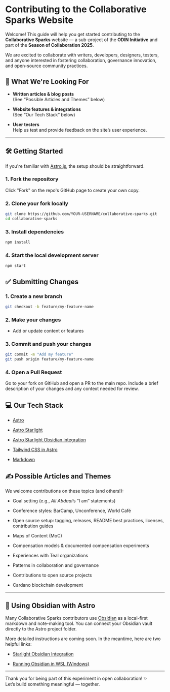 # **Contributing to the Collaborative Sparks Website**

Welcome\! This guide will help you get started contributing to the **Collaborative Sparks** website — a sub-project of the **ODIN Initiative** and part of the **Season of Collaboration 2025**.

We are excited to collaborate with writers, developers, designers, testers, and anyone interested in fostering collaboration, governance innovation, and open-source community practices.



## **🙌 What We're Looking For**

* **Written articles & blog posts**  
   (See “Possible Articles and Themes” below)

* **Website features & integrations**  
   (See “Our Tech Stack” below)

* **User testers**  
   Help us test and provide feedback on the site’s user experience.

---

## **🛠 Getting Started**

If you're familiar with [Astro.js](https://astro.build/), the setup should be straightforward.

### **1\. Fork the repository**

Click "Fork" on the repo's GitHub page to create your own copy.

### **2\. Clone your fork locally**

```bash  
git clone https://github.com/YOUR-USERNAME/collaborative-sparks.git 
cd collaborative-sparks
```
### **3\. Install dependencies**

```bash  
npm install
```
### **4\. Start the local development server**

```bash 
npm start
```


## **✅ Submitting Changes**

### **1\. Create a new branch**

```bash  
git checkout -b feature/my-feature-name
```
### **2\. Make your changes**

* Add or update content or features


### **3\. Commit and push your changes**

```bash  
git commit -m "Add my feature" 
git push origin feature/my-feature-name
```
### **4\. Open a Pull Request**

Go to your fork on GitHub and open a PR to the main repo. Include a brief description of your changes and any context needed for review.



## **💻 Our Tech Stack**

* [Astro](https://astro.build/)

* [Astro Starlight](https://starlight.astro.build/)

* [Astro Starlight Obsidian integration](https://starlight-obsidian.vercel.app/)

* [Tailwind CSS in Astro](https://starlight.astro.build/guides/css-and-tailwind/#tailwind-css)

* [Markdown](https://starlight.astro.build/guides/authoring-content/)



## **✍️ Possible Articles and Themes**

We welcome contributions on these topics (and others\!):

* Goal setting (e.g., *Ali Abdaal*’s “I am” statements)

* Conference styles: BarCamp, Unconference, World Café

* Open source setup: tagging, releases, README best practices, licenses, contribution guides

* Maps of Content (MoC)

* Compensation models & documented compensation experiments

* Experiences with Teal organizations

* Patterns in collaboration and governance

* Contributions to open source projects

* Cardano blockchain development

---

## **🧠 Using Obsidian with Astro**

Many Collaborative Sparks contributors use [Obsidian](https://obsidian.md) as a local-first markdown and note-making tool. You can connect your Obsidian vault directly to the Astro project folder.

More detailed instructions are coming soon. In the meantime, here are two helpful links:

* [Starlight Obsidian Integration](https://starlight-obsidian.vercel.app/)

* [Running Obsidian in WSL (Windows)](https://matthew-field.ca/2024/08/09/installing-obsidian-on-wsl-with-a-windows-gui-easy-setup/)

---

Thank you for being part of this experiment in open collaboration\! ✨  
 Let’s build something meaningful — together.